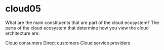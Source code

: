 # cloud05
What are the main constituents that are part of the cloud ecosystem?
The parts of the cloud ecosystem that determine how you view the cloud architecture are:

Cloud consumers
Direct customers
Cloud service providers
